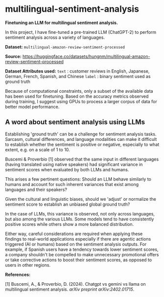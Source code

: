 # multilingual-sentiment-analysis

**Finetuning an LLM for multilingual sentiment analysis.**

In this project, I have fine-tuned a pre-trained LLM (ChatGPT-2) to perform sentiment analysis across a variety of languages.

**Dataset:**
`multilingual-amazon-review-sentiment-processed`

**Source:**
https://huggingface.co/datasets/hungnm/multilingual-amazon-review-sentiment-processed

**Dataset Attributes used:**
`text` : customer reviews in English, Japanese, German, French, Spanish, and Chinese
`label` : binary sentiment used as ground truth

Because of computational constraints, only a subset of the available data has been used for finetuning. Based on the accuracy metrics observed during training, I suggest using GPUs to process a larger corpus of data for better model performance.

## A word about sentiment analysis using LLMs

Establishing 'ground truth' can be a challenge for sentiment analysis tasks. Sarcasm, cultural differences, and language modalities can make it difficult to establish whether the sentiment is positive or negative, especially to what extent, e.g. on a scale of 1 to 10.

Buscemi & Proverbio [1] observed that the same input in different languages (having translated using native speakers) had significant variance in sentiment scores when evaluated by both LLMs and humans.

This arises a few pertinent questions:
Should an LLM behave similarly to humans and account for such inherent variances that exist among languages and their speakers?

Given the cultural and linguistic biases, should we 'adjust' or normalize the sentiment score to establish an unbiased global ground truth?

In the case of LLMs, this variance is observed, not only across languages, but also among the various LLMs. Some models tend to have consistently positive scores while others show a more balanced distribution.

Either way, careful considerations are required when applying these findings to real-world applications especially if there are agentic actions triggered (AI or humans) based on the sentiment analysis outputs. For example, if Spanish users have a tendency towards lower sentiment scores, a company shouldn't be compelled to make unnecessary promotional offers or take corrective actions to boost their sentiment scores, as opposed to users in other regions.

**References:**

[1] Buscemi, A., & Proverbio, D. (2024). Chatgpt vs gemini vs llama on multilingual sentiment analysis. _arXiv preprint arXiv:2402.01715_.
